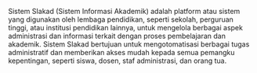 Sistem SIakad (Sistem Informasi Akademik) adalah platform atau sistem yang digunakan oleh lembaga pendidikan, seperti sekolah, perguruan tinggi, atau institusi pendidikan lainnya, untuk mengelola berbagai aspek administrasi dan informasi terkait dengan proses pembelajaran dan akademik. Sistem SIakad bertujuan untuk mengotomatisasi berbagai tugas administratif dan memberikan akses mudah kepada semua pemangku kepentingan, seperti siswa, dosen, staf administrasi, dan orang tua.
